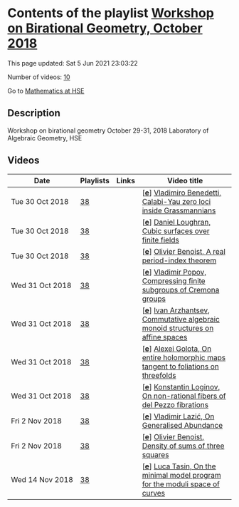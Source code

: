 # Contents of the playlist [Workshop on Birational Geometry, October 2018](https://www.youtube.com/playlist?list=PLq3E5oubNNoA9WtPtQpxGnW_swZRuWERc)

This page updated: Sat 5 Jun 2021 23:03:22

Number of videos: [10](#videos)

Go to [Mathematics at HSE](../README.md)

## Description

Workshop on birational geometry
October 29-31, 2018
Laboratory of Algebraic Geometry, HSE

## Videos

|Date|Playlists|Links|Video title|
|---|---|---|---|
| Tue&nbsp;30&nbsp;Oct&nbsp;2018 | [38](../playlists/38 "Workshop on Birational Geometry, October 2018") |  | [[**e**](https://studio.youtube.com/video/fVwJ3s4-f1Y/edit "Edit")] [Vladimiro Benedetti, Calabi-Yau zero loci inside Grassmannians](https://www.youtube.com/watch?v=fVwJ3s4-f1Y&list=PLq3E5oubNNoA9WtPtQpxGnW_swZRuWERc "Zero loci of sections of bundles over homogeneous spaces can be successfully used to construct interesting varieties: an example is given by Mukai’s work on Fano threefolds; another is given by the two maximal families of hyper-K ̈ahler manifolds due to Beauville–Donagi and Debarre–Voisin. Motivated by the latter, we study zero loci of sections of homogeneous vector bundles over classical and exceptional Grassmannians. We restrict our attention to small dimensional loci with trivial canonical bundle (of type Calabi–Yau), for which a classification is possible; as a consequence, it turns out that among them the only hyper-K ̈ahler fourfolds are those already cited.&#013;Then, if time will permit, we will introduce a generalisation of zero loci, namely orbital degeneracy loci, that can be used to construct more Calabi–Yau varieties") |
| Tue&nbsp;30&nbsp;Oct&nbsp;2018 | [38](../playlists/38 "Workshop on Birational Geometry, October 2018") |  | [[**e**](https://studio.youtube.com/video/4vrYggI_HYM/edit "Edit")] [Daniel Loughran, Cubic surfaces over finite fields](https://www.youtube.com/watch?v=4vrYggI_HYM&list=PLq3E5oubNNoA9WtPtQpxGnW_swZRuWERc "Serre has asked what are the possibilities for the number of rational points on cubic surfaces over finite fields. In this talk we give a complete solution to this problem, building on special cases treated by Swinnerton-Dyer. We also consider the more general “Inverse Galois problem” for cubic surfaces over finite fields. This is joint work with Barinder Banwait and Francesc Fit ́e.") |
| Tue&nbsp;30&nbsp;Oct&nbsp;2018 | [38](../playlists/38 "Workshop on Birational Geometry, October 2018") |  | [[**e**](https://studio.youtube.com/video/Mk3j_jPJKq8/edit "Edit")] [Olivier Benoist, A real period-index theorem](https://www.youtube.com/watch?v=Mk3j_jPJKq8&list=PLq3E5oubNNoA9WtPtQpxGnW_swZRuWERc "Lang has conjectured that a quadratic form in at least 5 variables over the function field of a real surface with no real points has a nontrivial zero. After explaining geometric motivations for this question, we will sketch a proof relying on a real variant of de Jong’s period-index theorem, and based on Hodge-theoretic arguments") |
| Wed&nbsp;31&nbsp;Oct&nbsp;2018 | [38](../playlists/38 "Workshop on Birational Geometry, October 2018") |  | [[**e**](https://studio.youtube.com/video/3AYr3T0ie-s/edit "Edit")] [Vladimir Popov, Compressing finite subgroups of Cremona groups](https://www.youtube.com/watch?v=3AYr3T0ie-s&list=PLq3E5oubNNoA9WtPtQpxGnW_swZRuWERc "So far, in the studies of finite subgroups of Cremona groups, they were all considered on an equal footing. However, in reality it is necessary to consider some of them as “not basic”, since they are obtained from others by a standard “base change” construction. This leads to the problem of finding the subgroups in the classification lists, which are obtained by such a nontrivial change, or, in another terminology, are nontrivially compressible. The talk is aimed to discuss this topic.") |
| Wed&nbsp;31&nbsp;Oct&nbsp;2018 | [38](../playlists/38 "Workshop on Birational Geometry, October 2018") |  | [[**e**](https://studio.youtube.com/video/Q5hEy-Ca7hI/edit "Edit")] [Ivan Arzhantsev, Commutative algebraic monoid structures on affine spaces](https://www.youtube.com/watch?v=Q5hEy-Ca7hI&list=PLq3E5oubNNoA9WtPtQpxGnW_swZRuWERc "We study commutative associative polynomial operations A^n × A^n → A^n with unit on the affine space A^n over an algebraically closed field of characteristic zero. A classification of such operations is obtained up to dimension 3. Several series of operations are constructed in arbitrary dimension. Also we explore a connection between commutative algebraic monoids on affine spaces and additive actions on toric varieties. This is a joint work with Sergey Bragin and Yulia Zaitseva.") |
| Wed&nbsp;31&nbsp;Oct&nbsp;2018 | [38](../playlists/38 "Workshop on Birational Geometry, October 2018") |  | [[**e**](https://studio.youtube.com/video/5T3C1OEXdC8/edit "Edit")] [Alexei Golota, On entire holomorphic maps tangent to foliations on threefolds](https://www.youtube.com/watch?v=5T3C1OEXdC8&list=PLq3E5oubNNoA9WtPtQpxGnW_swZRuWERc "We consider complex projective threefolds endowed with a codimension one holomorphic foliation. Let us assume that there exists a holomorphic map from C^2 to our threefold such that its image is Zariski dense and tangent to the foliation. Under these assumptions we want to study the implications for the birational geometry of the threefold. The main conjecture is that the threefold cannot be of general type. This statement can be seen as a particular instance of the Green–Griffiths–Lang conjecture as well as a generalization of a celebrated result of M. McQuillan from 1998. In my talk I will describe a new strategy towards the above conjecture, based on the study of positivity of the conormal bundle to the foliation.") |
| Wed&nbsp;31&nbsp;Oct&nbsp;2018 | [38](../playlists/38 "Workshop on Birational Geometry, October 2018") |  | [[**e**](https://studio.youtube.com/video/VNMPbygiWMY/edit "Edit")] [Konstantin Loginov, On non-rational fibers of del Pezzo fibrations](https://www.youtube.com/watch?v=VNMPbygiWMY&list=PLq3E5oubNNoA9WtPtQpxGnW_swZRuWERc "It is well known that a cubic del Pezzo surface can degenerate into a cone over an elliptic curve in a non-singular family. We investigate when a del Pezzo surface (of any degree) can degenerate into a non-rational surface in a “reasonably good” family. By this we mean a del Pezzo fibration over a curve in the sense of the Minimal Model Program. We will show that such degenerations depend on the singularities of the total space of the fibration, and that there is a correspondence between certain degenerations and del Pezzo fibrations with an action of a cyclic group.") |
| Fri&nbsp;2&nbsp;Nov&nbsp;2018 | [38](../playlists/38 "Workshop on Birational Geometry, October 2018") |  | [[**e**](https://studio.youtube.com/video/vXDchGaUclE/edit "Edit")] [Vladimir Lazić, On Generalised Abundance](https://www.youtube.com/watch?v=vXDchGaUclE&list=PLq3E5oubNNoA9WtPtQpxGnW_swZRuWERc "I will discuss a surprising generalisation of nonvanishing and semiampleness conjectures from various contexts. This is joint work with Thomas Peternell") |
| Fri&nbsp;2&nbsp;Nov&nbsp;2018 | [38](../playlists/38 "Workshop on Birational Geometry, October 2018") |  | [[**e**](https://studio.youtube.com/video/zsChvfTbfxI/edit "Edit")] [Olivier Benoist, Density of sums of three squares](https://www.youtube.com/watch?v=zsChvfTbfxI&list=PLq3E5oubNNoA9WtPtQpxGnW_swZRuWERc "Hilbert has proven that a real polynomial in two variables that takes only nonnegative values is a sum of four squares of rational functions. Cassels, Ellison and Pfister have shown 1 that this result is optimal: there exist such polynomials that are not sums of three squares of rational functions. In this talk, we will explain why thos&#013;e polynomials that can be written as sums of three squares are dense in the set of those that are nonnegative. The proof relies&#013;on the study of real Noether–Lefschetz loci.") |
| Wed&nbsp;14&nbsp;Nov&nbsp;2018 | [38](../playlists/38 "Workshop on Birational Geometry, October 2018") |  | [[**e**](https://studio.youtube.com/video/anNeLhxfYrY/edit "Edit")] [Luca Tasin, On the minimal model program for the moduli space of curves](https://www.youtube.com/watch?v=anNeLhxfYrY&list=PLq3E5oubNNoA9WtPtQpxGnW_swZRuWERc "In this talk I will report on a recent work with G. Codogni and F. Viviani in which we investigate the first possible steps of the minimal model program for the moduli space of stable pointed curves M. In particular, we show that such steps have a modular interpretation and we relate them to the so Hassett–Keel program, which predicts that the log canonical models of M (with natural boundaries) have also a modular interpretation.") |
